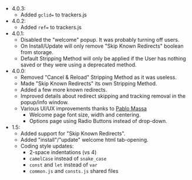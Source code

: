- 4.0.3:
    + Added `gclid=` to trackers.js
- 4.0.2:
    + Added `ref=` to trackers.js
- 4.0.1:
    + Disabled the "welcome" popup. It was probably turning off users.
    + On Install/Update will only remove "Skip Known Redirects" boolean from storage.
    + Default Stripping Method will only be applied if the User has nothing saved or they were using a deprecated method.
- 4.0.0:
    + Removed "Cancel & Reload" Stripping Method as it was useless.
    + Made "Skip Known Redirects" its own Stripping Method.
    + Added a few more known redirects.
    + Improved details about redirect skipping and tracking removal in the popup/info window.
    + Various UI/UX improvements thanks to [Pablo Massa](http://pablomassa.com/)
        * Welcome page font size, width and centering.
        * Options page using Radio Buttons instead of drop-down.
- 1.5:
    + Added support for "Skip Known Redirects".
    + Added "install"/"update" welcome html tab-opening.
    + Coding style updates:
        * 2-space indentations (vs 4)
        * `camelCase` instead of `snake_case` 
        * `const` and `let` instead of `var` 
        * `common.js` and `consts.js` shared files